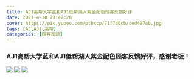 ```yaml
---
title: AJ1高帮大学蓝和AJ1低帮湖人紫金配色顾客反馈好评
date: 2021-4-30 23:42:28
cover: https://pic.yupoo.com/ptbxcp/71f7d0cb/ced497ab.jpg
tags: [AJ,AJ1,高帮]
categories: [顾客反馈]
---
```


###  AJ1高帮大学蓝和AJ1低帮湖人紫金配色顾客反馈好评，感谢老板！
![](https://pic.yupoo.com/ptbxcp/7a178786/7a1888c7.jpg)
![](https://pic.yupoo.com/ptbxcp/71f7d0cb/ced497ab.jpg)
![](https://pic.yupoo.com/ptbxcp/f6581686/7881373d.jpg)
